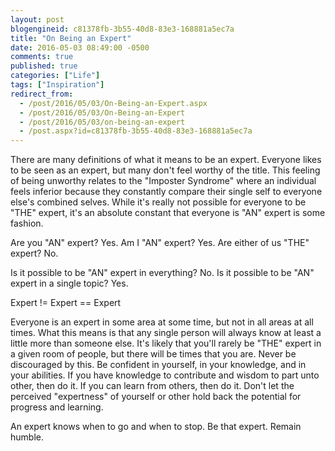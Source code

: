```yaml
---
layout: post
blogengineid: c81378fb-3b55-40d8-83e3-168881a5ec7a
title: "On Being an Expert"
date: 2016-05-03 08:49:00 -0500
comments: true
published: true
categories: ["Life"]
tags: ["Inspiration"]
redirect_from: 
  - /post/2016/05/03/On-Being-an-Expert.aspx
  - /post/2016/05/03/On-Being-an-Expert
  - /post/2016/05/03/on-being-an-expert
  - /post.aspx?id=c81378fb-3b55-40d8-83e3-168881a5ec7a
---
```

<!-- more -->

There are many definitions of what it means to be an expert. Everyone likes to be seen as an expert, but many don't feel worthy of the title. This feeling of being unworthy relates to the "Imposter Syndrome" where an individual feels inferior because they constantly compare their single self to everyone else's combined selves. While it's really not possible for everyone to be "THE" expert, it's an absolute constant that everyone is "AN" expert is some fashion.

Are you "AN" expert? Yes.
Am I "AN" expert? Yes.
Are either of us "THE" expert? No.

Is it possible to be "AN" expert in everything? No.
Is it possible to be "AN" expert in a single topic? Yes.

Expert != Expert == Expert

Everyone is an expert in some area at some time, but not in all areas at all times. What this means is that any single person will always know at least a little more than someone else. It's likely that you'll rarely be "THE" expert in a given room of people, but there will be times that you are. Never be discouraged by this. Be confident in yourself, in your knowledge, and in your abilities. If you have knowledge to contribute and wisdom to part unto other, then do it. If you can learn from others, then do it. Don't let the perceived "expertness" of yourself or other hold back the potential for progress and learning.

An expert knows when to go and when to stop. Be that expert. Remain humble.
